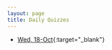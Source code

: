 ```yaml
---
layout: page
title: Daily Quizzes
---
```


* [Wed, 18-Oct](https://goo.gl/forms/ucJqQu7Bs2lCJtFj1){:target="_blank"}

<!--
-->

